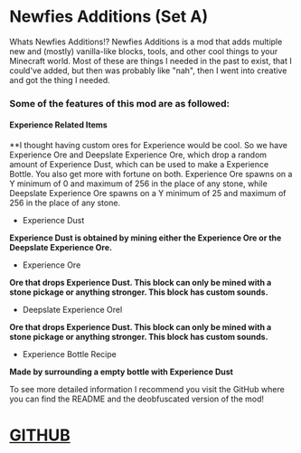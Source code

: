 # Newfies Additions (Set A)

Whats Newfies Additions!? Newfies Additions is a mod that adds multiple new and (mostly) vanilla-like blocks, tools, and other cool things to your Minecraft world. Most of these are things I needed in the past to exist, that I could've added, but then was probably like "nah", then I went into creative and got the thing I needed.

### Some of the features of this mod are as followed:

#### Experience Related Items

**I thought having custom ores for Experience would be cool. So we have Experience Ore and Deepslate Experience Ore, which drop a random amount of Experience Dust, which can be used to make a Experience Bottle. You also get more with fortune on both. Experience Ore spawns on a Y minimum of 0 and maximum of 256 in the place of any stone, while Deepslate Experience Ore spawns on a Y minimum of 25 and maximum of 256 in the place of any stone.


- Experience Dust

**Experience Dust is obtained by mining either the Experience Ore or the Deepslate Experience Ore.**

- Experience Ore

**Ore that drops Experience Dust. This block can only be mined with a stone pickage or anything stronger. This block has custom sounds.**

- Deepslate Experience Orel

**Ore that drops Experience Dust. This block can only be mined with a stone pickage or anything stronger. This block has custom sounds.**

- Experience Bottle Recipe

**Made by surrounding a empty bottle with Experience Dust**

To see more detailed information I recommend you visit the GitHub where you can find the README and the deobfuscated version of the mod!

# [GITHUB](https://github.com/Newfies/Minecraft-Mods/tree/main/Newfies%20Additions/SetA/)